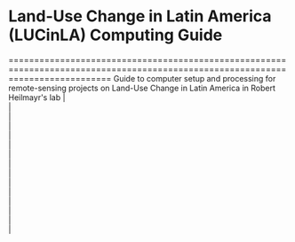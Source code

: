 # Land-Use Change in Latin America (LUCinLA) Computing Guide
================================================================================================================================
Guide to computer setup and processing for remote-sensing projects on Land-Use Change in Latin America in Robert Heilmayr's lab
|    
|  
|  
|  
|  
|  
|  
|  
|  
|  
|  
|  
|  
|  
|  
